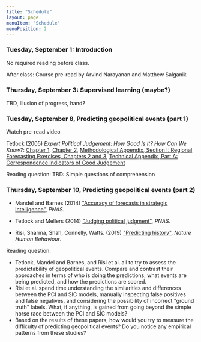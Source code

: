 ```yaml
---
title: "Schedule"
layout: page
menuItem: "Schedule"
menuPosition: 2
---
```


### Tuesday, September 1: Introduction

No required reading before class.

After class: Course pre-read by Arvind Narayanan and Matthew Salganik

### Thursday, September 3: Supervised learning (maybe?)

TBD, Illusion of progress, hand?

### Tuesday, September 8, Predicting geopolitical events (part 1)

Watch pre-read video

Tetlock (2005) _Expert Political Judgement: How Good Is It? How Can We Know?_: [Chapter 1](https://www.jstor.org/stable/j.ctt7spbt.5), [Chapter 2](https://www.jstor.org/stable/j.ctt7spbt.6), [Methodological Appendix, Section I: Regional Forecasting Exercises, Chapters 2 and 3](https://www.jstor.org/stable/j.ctt7spbt.13), [Technical Appendix, Part A: Correspondence Indicators of Good Judgement](https://www.jstor.org/stable/j.ctt7spbt.14)

Reading question:
TBD: Simple questions of comprehension

### Thursday, September 10, Predicting geopolitical events (part 2)

- Mandel and Barnes (2014) ["Accuracy of forecasts in strategic intelligence"](https://doi.org/10.1073/pnas.1406138111), _PNAS_.

- Tetlock and Mellers (2014) ["Judging political judgment"](https://www.pnas.org/content/111/32/11574
), _PNAS_.

- Risi, Sharma, Shah, Connelly, Watts. (2019) ["Predicting history"](https://doi.org/10.1038/s41562-019-0620-8), _Nature Human Behaviour_.

Reading question:
- Tetlock, Mandel and Barnes, and Risi et al. all to try to assess the predictability of geopolitical events.  Compare and contrast their approaches in terms of who is doing the predictions, what events are being predicted, and how the predictions are scored.
- Risi et al. spend time understanding the similarities and differences between the PCI and SIC models, manually inspecting false positives and false negatives, and considering the possibility of incorrect "ground truth" labels.  What, if anything, is gained from going beyond the simple horse race between the PCI and SIC models?
- Based on the results of these papers, how would you try to measure the difficulty of predicting geopolitical events? Do you notice any empirical patterns from these studies?
